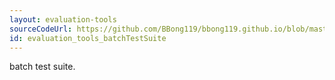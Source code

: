 ```yaml
---
layout: evaluation-tools
sourceCodeUrl: https://github.com/BBong119/bbong119.github.io/blob/master/dbr-basic-info/evaluation-tools/batch-test-suite/index.md
id: evaluation_tools_batchTestSuite
---
```


batch test suite.
